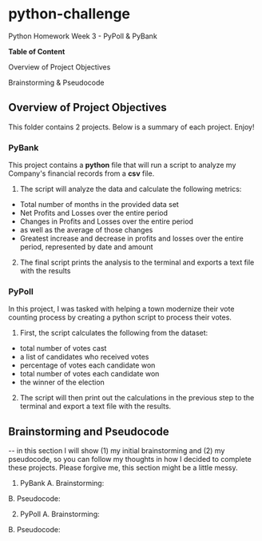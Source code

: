 # python-challenge
Python Homework Week 3 - PyPoll &amp; PyBank

**Table of Content**<p>
Overview of Project Objectives<p>
Brainstorming & Pseudocode
<p><p>
 
## Overview of Project Objectives

This folder contains 2 projects. Below is a summary of each project. Enjoy!

### PyBank 
This project contains a __python__ file that will run a script to analyze my Company's financial records from a **csv** file. 

1. The script will analyze the data and calculate the following metrics: 
  * Total number of months in the provided data set
  * Net Profits and Losses over the entire period
  * Changes in Profits and Losses over the entire period
   * as well as the average of those changes
  * Greatest increase and decrease in profits and losses over the entire period, represented by date and amount
  
2. The final script prints the analysis to the terminal and exports a text file with the results

### PyPoll
In this project, I was tasked with helping a town modernize their vote counting process by creating a python script to process their votes.

1. First, the script calculates the following from the dataset:
  * total number of votes cast
  * a list of candidates who received votes
  * percentage of votes each candidate won
  * total number of votes each candidate won
  * the winner of the election

2. The script will then print out the calculations in the previous step to the terminal and export a text file with the results.

## Brainstorming and Pseudocode
-- in this section I will show (1) my initial brainstorming and (2) my pseudocode, so you can follow my thoughts in how I decided to complete these projects. Please forgive me, this section might be a little messy.

1. PyBank
 A. Brainstorming:
 
 B. Pseudocode: 


2. PyPoll
 A. Brainstorming:
 
 B. Pseudocode:
